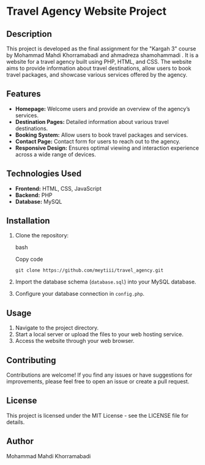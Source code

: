 ﻿
# Travel Agency Website Project

## Description

This project is developed as the final assignment for the "Kargah 3" course by Mohammad Mahdi Khorramabadi and ahmadreza shamohammadi . It is a website for a travel agency built using PHP, HTML, and CSS. The website aims to provide information about travel destinations, allow users to book travel packages, and showcase various services offered by the agency.

## Features

-   **Homepage:** Welcome users and provide an overview of the agency’s services.
-   **Destination Pages:** Detailed information about various travel destinations.
-   **Booking System:** Allow users to book travel packages and services.
-   **Contact Page:** Contact form for users to reach out to the agency.
-   **Responsive Design:** Ensures optimal viewing and interaction experience across a wide range of devices.

## Technologies Used

-   **Frontend:** HTML, CSS, JavaScript
-   **Backend:** PHP
-   **Database:** MySQL

## Installation

1.  Clone the repository:
    
    bash
    
    Copy code
    
    `git clone https://github.com/meytiii/travel_agency.git` 
    
2.  Import the database schema (`database.sql`) into your MySQL database.
3.  Configure your database connection in `config.php`.

## Usage

1.  Navigate to the project directory.
2.  Start a local server or upload the files to your web hosting service.
3.  Access the website through your web browser.

## Contributing

Contributions are welcome! If you find any issues or have suggestions for improvements, please feel free to open an issue or create a pull request.

## License

This project is licensed under the MIT License - see the LICENSE file for details.

## Author

Mohammad Mahdi Khorramabadi

